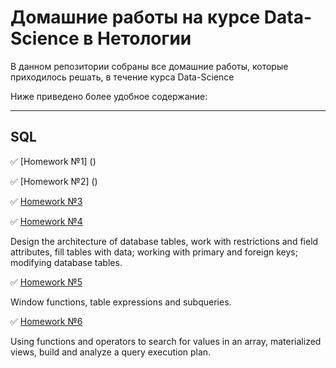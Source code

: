 # Домашние работы на курсе Data-Science в Нетологии
В данном репозитории собраны все домашние работы, которые приходилось решать, в течение курса Data-Science


Ниже приведено более удобное содержание:
____
## SQL
:white_check_mark: [Homework №1] ()


:white_check_mark: [Homework №2] ()


:white_check_mark: [Homework №3](https://github.com/vicvoilukov/Data-Science-Netology/blob/0a64faa09042a4e453a25318a1697fcf9a00c735/SQL/%D0%94%D0%BE%D0%BC%D0%B0%D1%88%D0%BD%D0%B5%D0%B5%20%D0%B7%D0%B0%D0%B4%D0%B0%D0%BD%D0%B8%D0%B5%203.sql)


:white_check_mark: [Homework №4](https://github.com/vicvoilukov/Data-Science-Netology/blob/0a64faa09042a4e453a25318a1697fcf9a00c735/SQL/%D0%94%D0%BE%D0%BC%D0%B0%D1%88%D0%BD%D0%B5%D0%B5%20%D0%B7%D0%B0%D0%B4%D0%B0%D0%BD%D0%B8%D0%B5%204.sql)

Design the architecture of database tables, work with restrictions and field attributes, fill tables with data; working with primary and foreign keys; modifying database tables.

:white_check_mark: [Homework №5](https://github.com/vicvoilukov/Data-Science-Netology/blob/e7a9caa3e39db4e18ffd3e1319c745be350e90f2/SQL/%D0%94%D0%BE%D0%BC%D0%B0%D1%88%D0%BD%D0%B5%D0%B5%20%D0%B7%D0%B0%D0%B4%D0%B0%D0%BD%D0%B8%D0%B5%205.sql)

Window functions, table expressions and subqueries.

:white_check_mark: [Homework №6](https://github.com/vicvoilukov/Data-Science-Netology/blob/0a64faa09042a4e453a25318a1697fcf9a00c735/SQL/%D0%94%D0%BE%D0%BC%D0%B0%D1%88%D0%BD%D0%B5%D0%B5%20%D0%B7%D0%B0%D0%B4%D0%B0%D0%BD%D0%B8%D0%B5%206.sql)

Using functions and operators to search for values in an array, materialized views, build and analyze a query execution plan.
